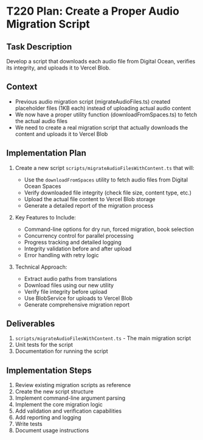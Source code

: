 # T220 Plan: Create a Proper Audio Migration Script

## Task Description
Develop a script that downloads each audio file from Digital Ocean, verifies its integrity, and uploads it to Vercel Blob.

## Context
- Previous audio migration script (migrateAudioFiles.ts) created placeholder files (1KB each) instead of uploading actual audio content
- We now have a proper utility function (downloadFromSpaces.ts) to fetch the actual audio files
- We need to create a real migration script that actually downloads the content and uploads it to Vercel Blob

## Implementation Plan

1. Create a new script `scripts/migrateAudioFilesWithContent.ts` that will:
   - Use the `downloadFromSpaces` utility to fetch audio files from Digital Ocean Spaces
   - Verify downloaded file integrity (check file size, content type, etc.)
   - Upload the actual file content to Vercel Blob storage
   - Generate a detailed report of the migration process

2. Key Features to Include:
   - Command-line options for dry run, forced migration, book selection
   - Concurrency control for parallel processing
   - Progress tracking and detailed logging
   - Integrity validation before and after upload
   - Error handling with retry logic

3. Technical Approach:
   - Extract audio paths from translations
   - Download files using our new utility
   - Verify file integrity before upload
   - Use BlobService for uploads to Vercel Blob
   - Generate comprehensive migration report

## Deliverables
1. `scripts/migrateAudioFilesWithContent.ts` - The main migration script
2. Unit tests for the script
3. Documentation for running the script

## Implementation Steps
1. Review existing migration scripts as reference
2. Create the new script structure
3. Implement command-line argument parsing
4. Implement the core migration logic
5. Add validation and verification capabilities
6. Add reporting and logging
7. Write tests
8. Document usage instructions